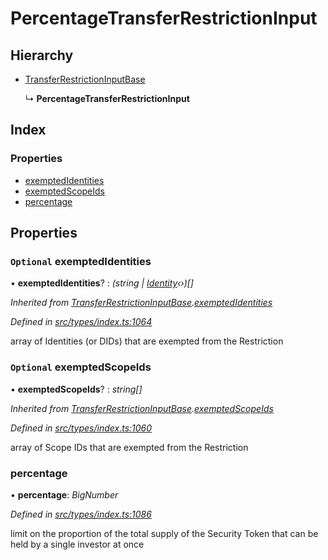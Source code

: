# PercentageTransferRestrictionInput

## Hierarchy

* [TransferRestrictionInputBase](transferrestrictioninputbase.md)

  ↳ **PercentageTransferRestrictionInput**

## Index

### Properties

* [exemptedIdentities](percentagetransferrestrictioninput.md#optional-exemptedidentities)
* [exemptedScopeIds](percentagetransferrestrictioninput.md#optional-exemptedscopeids)
* [percentage](percentagetransferrestrictioninput.md#percentage)

## Properties

### `Optional` exemptedIdentities

• **exemptedIdentities**? : _\(string \|_ [_Identity_](../classes/identity.md)_‹›\)\[\]_

_Inherited from_ [_TransferRestrictionInputBase_](transferrestrictioninputbase.md)_._[_exemptedIdentities_](transferrestrictioninputbase.md#optional-exemptedidentities)

_Defined in_ [_src/types/index.ts:1064_](https://github.com/PolymathNetwork/polymesh-sdk/blob/959efb76/src/types/index.ts#L1064)

array of Identities \(or DIDs\) that are exempted from the Restriction

### `Optional` exemptedScopeIds

• **exemptedScopeIds**? : _string\[\]_

_Inherited from_ [_TransferRestrictionInputBase_](transferrestrictioninputbase.md)_._[_exemptedScopeIds_](transferrestrictioninputbase.md#optional-exemptedscopeids)

_Defined in_ [_src/types/index.ts:1060_](https://github.com/PolymathNetwork/polymesh-sdk/blob/959efb76/src/types/index.ts#L1060)

array of Scope IDs that are exempted from the Restriction

### percentage

• **percentage**: _BigNumber_

_Defined in_ [_src/types/index.ts:1086_](https://github.com/PolymathNetwork/polymesh-sdk/blob/959efb76/src/types/index.ts#L1086)

limit on the proportion of the total supply of the Security Token that can be held by a single investor at once

